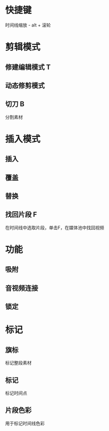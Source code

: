 
# 快捷键

时间线缩放 - alt + 滚轮

# 剪辑模式

## 修建编辑模式 T

## 动态修剪模式

## 切刀 B

分割素材

# 插入模式

## 插入

## 覆盖

## 替换

## 找回片段 F

在时间线中选取片段，单击F，在媒体池中找回视频

# 功能

## 吸附

## 音视频连接

## 锁定

# 标记

## 旗标

标记整段素材

## 标记

标记时间点

## 片段色彩

用于标记时间线色彩
